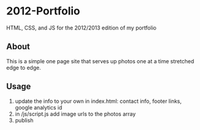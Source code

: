 2012-Portfolio
==============

HTML, CSS, and JS for the 2012/2013 edition of my portfolio

About
-----

This is a simple one page site that serves up photos one at a time stretched edge to edge.

Usage
-----

1. update the info to your own in index.html: contact info, footer links, google analytics id
2. in /js/script.js add image urls to the photos array
3. publish